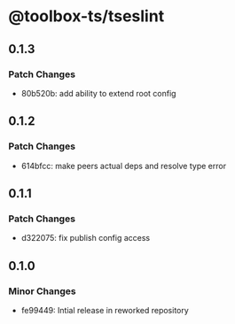 # @toolbox-ts/tseslint

## 0.1.3

### Patch Changes

- 80b520b: add ability to extend root config

## 0.1.2

### Patch Changes

- 614bfcc: make peers actual deps and resolve type error

## 0.1.1

### Patch Changes

- d322075: fix publish config access

## 0.1.0

### Minor Changes

- fe99449: Intial release in reworked repository
